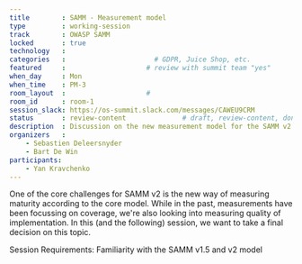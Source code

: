 ```yaml
---
title        : SAMM - Measurement model
type         : working-session
track        : OWASP SAMM
locked       : true
technology   :
categories   :                      # GDPR, Juice Shop, etc.
featured     :                    # review with summit team "yes"
when_day     : Mon
when_time    : PM-3
room_layout  :                    #
room_id      : room-1
session_slack: https://os-summit.slack.com/messages/CAWEU9CRM
status       : review-content              # draft, review-content, done
description  : Discussion on the new measurement model for the SAMM v2 project
organizers   :
    - Sebastien Deleersnyder
    - Bart De Win
participants:
    - Yan Kravchenko
---
```


One of the core challenges for SAMM v2 is the new way of measuring maturity according to the core model. While in the past, measurements have been focussing on coverage, we're also looking into measuring quality of implementation. In this (and the following) session, we want to take a final decision on this topic.

Session Requirements: Familiarity with the SAMM v1.5 and v2 model
